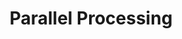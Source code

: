 ---
title: "Parallel Processing"

categories: ['']

tags: ['Parallel', 'Processing']

arwords: 'الحوسبة على التوازي'
arwords2: 'حوسبة متوازية'

arexps: []

enwords: ['Parallel Processing']

enexps: []

arlexicons: 'ح'

enlexicons: 'P'

authors: ['Ruqayya Roshdy']

translators: ['']

citations: 'العربية والذكاء الاصطناعي'

sources: 'مركز الملك عبدالله بن عبدالعزيز الدولي لخدمة اللغة العربية'

word: "true"

slug: ""
---